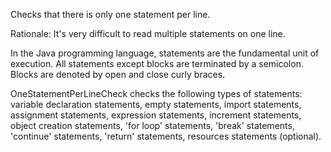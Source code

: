 <div>

Checks that there is only one statement per line.

</div>

Rationale: It's very difficult to read multiple statements on one line.

In the Java programming language, statements are the fundamental unit of
execution. All statements except blocks are terminated by a semicolon.
Blocks are denoted by open and close curly braces.

OneStatementPerLineCheck checks the following types of statements:
variable declaration statements, empty statements, import statements,
assignment statements, expression statements, increment statements,
object creation statements, 'for loop' statements, 'break' statements,
'continue' statements, 'return' statements, resources statements
(optional).
